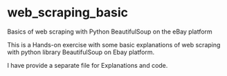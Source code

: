 # web_scraping_basic
Basics of web scraping with Python BeautifulSoup on the eBay platform

This is a Hands-on exercise with some basic explanations of web scraping with python library BeautifulSoup on Ebay platform.

I have provide a separate file for Explanations and code.


